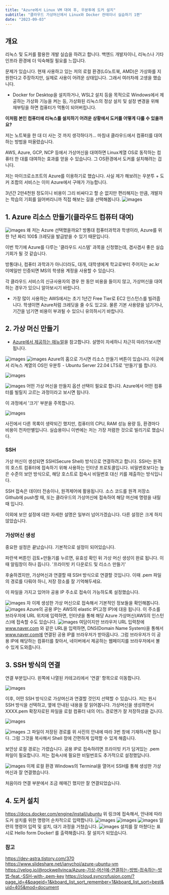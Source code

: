 ```yaml
---
title: "Azure에서 Linux VM 대여 후, 우분투에 도커 설치"
subtitle: "클라우드 가상머신에서 Linux와 Docker 컨테이너 실습하기 1편"
date: "2023-09-03"
---
```

## 개요

리눅스 및 도커를 활용한 개발 실습을 하려고 합니다.
백엔드 개발자이니, 리눅스나 기타 인프라 환경에 더 익숙해질 필요를 느낍니다.
 
문제가 있습니다. 현재 사용하고 있는 저의 로컬 환경(LG노트북, AMD)은 가상화를 지원한다고 주장하지만, 실제로 사용이 어려운 상태입니다. 그래서 여러차례 고생을 했습니다.
- Docker for Desktop을 설치하거나, WSL2 설치 등을 목적으로 Windows에서 제공하는 가상화 기능을 켜는 등, 가상화된 리눅스의 정상 설치 및 설정 변경을 위해 재부팅을 하면 컴퓨터가 먹통이 되어버립니다. 

**이처럼 본인 컴퓨터에 리눅스를 설치하기 어려운 상황에서 도커를 어떻게 다룰 수 있을까요?**

저는 노트북을 한 대 더 사는 것 까지 생각하다가... 
마침내 클라우드에서 컴퓨터를 대여하는 방법을 떠올렸습니다.
 
AWS, Azure, GCP, NCP 등에서 가상머신을 대여하면
Linux계열 OS로 동작하는 컴퓨터 한 대를 대여하는 효과를 얻을 수 있습니다.
그 OS환경에서 도커를 설치해려는 겁니다.
 
저는 마이크로소프트의 Azure를 이용하기로 했습니다.
사실 제가 해보려는 우분투 + 도커 조합의 서비스는 이미 Azure에서 구매가 가능합니다.

3년간 2만4천원 정도이니 비용이 그리 비싸다고 할 순 없지만
편리해지는 만큼, 개발자는 학습의 기회를 잃어버리니까 직접 해보는 길을 선택해봅니다.
![images](https://img1.daumcdn.net/thumb/R1280x0/?scode=mtistory2&fname=https%3A%2F%2Fblog.kakaocdn.net%2Fdn%2FrDK95%2FbtssT74E1yj%2FwWH44Kf4PRy86V1PT2DNG0%2Fimg.png)



## 1. Azure 리소스 만들기(클라우드 컴퓨터 대여)
![images](https://img1.daumcdn.net/thumb/R1280x0/?scode=mtistory2&fname=https%3A%2F%2Fblog.kakaocdn.net%2Fdn%2FbSagK5%2FbtssTttgfrB%2F4cOMWsmwfxWBjODma1E861%2Fimg.png)
왜 저는 Azure 선택했을까요?
방통대 컴퓨터과학과 학생이라, Azure를 위한 1년 짜리 100$ 크레딧을 발급받을 수 있기 때문입니다.

이번 학기에 Azure를 다루는 '클라우드 시스템' 과목을 신청했는데, 겸사겸사 좋은 실습 기회가 될 것 같습니다.

방통대나, 컴퓨터 과학과가 아니더라도,
대개, 대학생에게 학교로부터 주어지는 ac.kr 이메일만 인증되면 MS의 학생용 계정을 사용할 수 있습니다.

각 클라우드 서비스의 신규사용자의 경우 한 동안 비용을 들이지 않고, 가상머신을 대여하는 경우가 있으니 알아보시기 바랍니다.
- 가장 많이 사용하는 AWS에서는 초기 1년간 Free Tier로 EC2 인스턴스를 빌려줍니다. 학생이면 Azure처럼 크레딧을 줄 수도 있고요. 물론 기본 사용량을 넘기거나, 기간을 넘기면 비용이 부과될 수 있으니 유의하시기 바랍니다.



## 2. 가상 머신 만들기 
- [Azure에서 제공하는 매뉴얼](https://learn.microsoft.com/ko-kr/training/modules/create-windows-virtual-machine-in-azure/2-create-a-windows-virtual-machine)을 참고합니다. 설명이 자세하니 차근히 따라가보시면 됩니다.

![images](https://img1.daumcdn.net/thumb/R1280x0/?scode=mtistory2&fname=https%3A%2F%2Fblog.kakaocdn.net%2Fdn%2F0ieFi%2FbtssUPvQyWw%2FHzLPa9OAe3zeDKKJMtd7U1%2Fimg.png)
![images](https://img1.daumcdn.net/thumb/R1280x0/?scode=mtistory2&fname=https%3A%2F%2Fblog.kakaocdn.net%2Fdn%2F2kis7%2FbtssP7R28Id%2FZm3XIKy3CtdOfqog9H6T91%2Fimg.png)
Azure의 홈으로 가시면 리소스 만들기 버튼이 있습니다.
이곳에서 리눅스 계열의 OS인 우분투 - Ubuntu Server 22.04 LTS로 '만들기'를 합니다.

![images](https://img1.daumcdn.net/thumb/R1280x0/?scode=mtistory2&fname=https%3A%2F%2Fblog.kakaocdn.net%2Fdn%2FLifuU%2FbtssMCSOpiw%2FYkWXXFcVX3dO3kfPRfAgbk%2Fimg.png)

![images](https://img1.daumcdn.net/thumb/R1280x0/?scode=mtistory2&fname=https%3A%2F%2Fblog.kakaocdn.net%2Fdn%2Fbfsr6z%2FbtssVMTaYWF%2FiCAkYxBacaxGKZKSQGwjak%2Fimg.png)
어떤 가상 머신을 만들지 옵션 선택이 필요로 합니다. Azure에서 어떤 컴퓨터를 빌릴지 고르는 과정이라고 보시면 됩니다.
 
이 과정에서 '크기' 부분을 주목합니다. 

![images](https://img1.daumcdn.net/thumb/R1280x0/?scode=mtistory2&fname=https%3A%2F%2Fblog.kakaocdn.net%2Fdn%2Fb1dhLB%2FbtssNsh7EBM%2FVNI3PkxYuqjmchj0invjIK%2Fimg.png)

사진에서 다른 목록이 생략되긴 했지만, 컴퓨터의 CPU, RAM 성능 용량 등, 환경마다 비용이 천차만별입니다. 실습용이니 이번에는 저는 가장 저렴한 것으로 빌리기로 했습니다.

### SSH
가상 머신이 생성되면 SSH(Secure Shell) 방식으로 연결하려고 합니다.
SSH는 원격의 호스트 컴퓨터에 접속하기 위해 사용하는 인터넷 프로토콜입니다. 
비밀번호보다는 높은 수준의 보안 방식으로, 해당 호스트로 접속시 비밀번호 대신 키를 제출하는 방식입니다. 

SSH 접속은 데이터 전송이나, 원격제어에 활용됩니다.
소스 코드를 원격 저장소 Github에 push할 때,
또는 클라우드의 가상머신에 접속하여 해당 머신에 명령을 내릴 때 입니다.

이외에 보안 설정에 대한 자세한 설명은 일부러 넘어가겠습니다. 
다른 설정은 크게 하지 않았습니다.

### 가상머신 생성
중요한 설정은 끝났습니다. 기본적으로 설정이 되어있습니다.

파란색 버튼인 검토+만들기를 누르면, 유효성 확인 뒤 가상 머신 생성이 완료 됩니다.
이때 알림창이 하나 뜹니다. '프라이빗 키 다운로드 및 리소스 만들기'

후술하겠지만, 가상머신과 연결할 때 SSH 방식으로 연결할 것입니다.
이때 .pem 파일의 경로를 다뤄야 하니, 저장 장소를 잘 기억해두세요.

이 파일을 가지고 있어야 공용 IP 주소로 접속이 가능하도록 설정했습니다.

![images](https://img1.daumcdn.net/thumb/R1280x0/?scode=mtistory2&fname=https%3A%2F%2Fblog.kakaocdn.net%2Fdn%2FFcFUW%2FbtssN2wLrMC%2FqYcFc1qZpHYQVBIIUntOJ1%2Fimg.png)
자 이제 생성한 가상 머신으로 접속해서 기본적인 정보들을 확인해봅니다.
![images](https://img1.daumcdn.net/thumb/R1280x0/?scode=mtistory2&fname=https%3A%2F%2Fblog.kakaocdn.net%2Fdn%2Fb5Rdbd%2FbtssS1xyu9l%2Fk2kICrbZ7OpUO6ISzcLBx1%2Fimg.png)
Azure의 공용 IP는 AWS의 elastic IP(고정 IP)에 대응 됩니다.
이 주소를 브라우저에 URL 위치에 입력하면, 
인터넷을 통해 해당 Azure 가상머신(AWS의 인스턴스)에 접속할 수도 있습니다. 
![images](https://img1.daumcdn.net/thumb/R1280x0/?scode=mtistory2&fname=https%3A%2F%2Fblog.kakaocdn.net%2Fdn%2FDzw3D%2FbtssNvTvsE7%2Fsn9r1sNmRDAhojIXX8DTn0%2Fimg.png)
여담이지만 브라우저 URL 입력창에 www.naver.com  와 같은 URL을 입력하면,
DNS(Domain Name System)을 통해서 www.naver.com에 연결된 공용 IP를 브라우저가 받아옵니다.
그럼 브라우저가 이 공용 IP에 해당하는 컴퓨터를 찾아서, 네이버에서 제공하는 웹페이지를 브라우저에서 볼 수 있게 도와줍니다.

## 3. SSH 방식의 연결
연결 부분입니다.
왼쪽에 나열된 카테고리에서 '연결' 항목으로 이동합니다.

![images](https://img1.daumcdn.net/thumb/R1280x0/?scode=mtistory2&fname=https%3A%2F%2Fblog.kakaocdn.net%2Fdn%2FoFuX4%2FbtssS3hRVPa%2FhDkhqML2uW2pRcsewhjPDK%2Fimg.png)

이후, 어떤 SSH 방식으로 가상머신과 연결할 것인지 선택할 수 있습니다.
저는 원시 SSH 방식을 선택하고, 옆에 안내된 내용을 잘 읽어봅니다.
가상머신을 생성하면서 XXXX.pem 확장자로된 파일을 로컬 컴퓨터 내의 어느 경로엔가 잘 저장하셨을 겁니다.

![images](https://img1.daumcdn.net/thumb/R1280x0/?scode=mtistory2&fname=https%3A%2F%2Fblog.kakaocdn.net%2Fdn%2FcA6pX2%2FbtssT5FLM5Y%2Fp4bfUersvNBRoejf6kSIek%2Fimg.png)

![images](https://img1.daumcdn.net/thumb/R1280x0/?scode=mtistory2&fname=https%3A%2F%2Fblog.kakaocdn.net%2Fdn%2FPJddu%2Fbtss3KOA63S%2FwbAuk33FSK6XWh8E1tlHXK%2Fimg.png)
그 파일이 저장된 경로를 위 사진의 안내에 따라 3번 창에 기재하시면 됩니다.
그럼 그것을 복사해서 Shell 창에 간편하게 입력할 수 있게 해줍니다.
 
보안상 로컬 경로는 가렸습니다.
공용 IP로 접속하려면 프라이빗 키가 담겨있는 .pem 파일이 필요합니다.
저는 접속시에 필요한 비밀번호도 추가적으로 설정했답니다.

![images](https://img1.daumcdn.net/thumb/R1280x0/?scode=mtistory2&fname=https%3A%2F%2Fblog.kakaocdn.net%2Fdn%2FIJu47%2FbtssT8XhTuR%2FNnWw7oPGGSJDLQqQC6ceoK%2Fimg.png)
이제 로컬 환경 Windows의 Terminal을 열어서 SSH를 통해 생성한 가상 머신과 잘 연결했습니다.

처음이라 연결 부분에서 조금 헤매긴 했지만 잘 연결되었습니다.

## 4. 도커 설치
<https://docs.docker.com/engine/install/ubuntu>
위 링크에 접속해서, 안내에 따라 도커 설치를 위한 명령어 순차적으로 입력합니다.
![images](https://img1.daumcdn.net/thumb/R1280x0/?scode=mtistory2&fname=https%3A%2F%2Fblog.kakaocdn.net%2Fdn%2FbDWA8w%2FbtssSDiXVMM%2FEBorIb7KF4jggsVvSiXzEk%2Fimg.png)
![images](https://img1.daumcdn.net/thumb/R1280x0/?scode=mtistory2&fname=https%3A%2F%2Fblog.kakaocdn.net%2Fdn%2FrgQNh%2FbtssN0yXx8k%2FpeiGUpLz00drszo0UYQEk0%2Fimg.png)
![images](https://img1.daumcdn.net/thumb/R1280x0/?scode=mtistory2&fname=https%3A%2F%2Fblog.kakaocdn.net%2Fdn%2FbdsCy6%2FbtssSpkFiH0%2FT0FCncfzf13kvKvhGdPiEk%2Fimg.png)
일련의 명령어 입력 및 설치, 대기 과정을 거쳤습니다.
![images](https://img1.daumcdn.net/thumb/R1280x0/?scode=mtistory2&fname=https%3A%2F%2Fblog.kakaocdn.net%2Fdn%2FDMPzB%2FbtssPx4i0w1%2Ft8hEsE0gTx4ANVpFjIjg50%2Fimg.png)
설치를 잘 마쳤다는 표시로
Hello form Docker! 를 출력해줍니다.
잘 설치가 되었습니다.

### 참고
<https://dev-astra.tistory.com/370>
<https://www.slideshare.net/ianychoi/azure-ubuntu-vm>
<https://velog.io/@rockwellvinca/Azure-가상-머신에-연결하는-방법-접속하는-방법-feat.-SSH-with-.pem-key>
<https://cloud.syncrofusion.com/?page_id=4&pageid=1&kboard_list_sort_remember=1&kboard_list_sort=best&uid=405&mod=document>